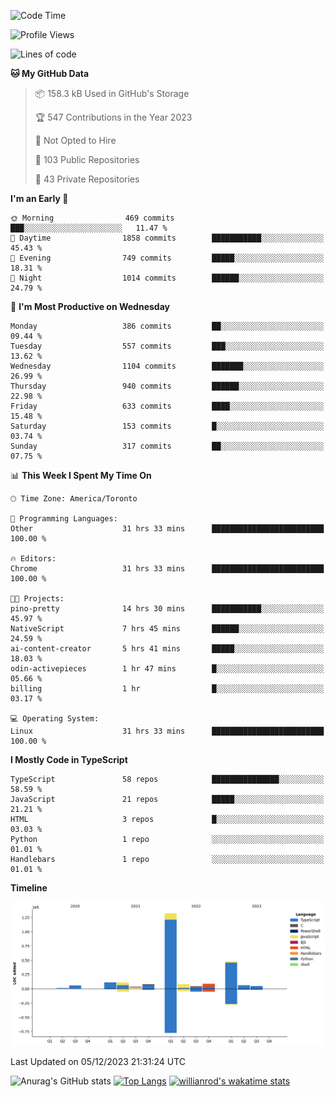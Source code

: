 <!--START_SECTION:waka-->
![Code Time](http://img.shields.io/badge/Code%20Time-861%20hrs%2037%20mins-blue)

![Profile Views](http://img.shields.io/badge/Profile%20Views-0-blue)

![Lines of code](https://img.shields.io/badge/From%20Hello%20World%20I%27ve%20Written-2.5%20million%20lines%20of%20code-blue)

**🐱 My GitHub Data** 

> 📦 158.3 kB Used in GitHub's Storage 
 > 
> 🏆 547 Contributions in the Year 2023
 > 
> 🚫 Not Opted to Hire
 > 
> 📜 103 Public Repositories 
 > 
> 🔑 43 Private Repositories 
 > 
**I'm an Early 🐤** 

```text
🌞 Morning                469 commits         ███░░░░░░░░░░░░░░░░░░░░░░   11.47 % 
🌆 Daytime                1858 commits        ███████████░░░░░░░░░░░░░░   45.43 % 
🌃 Evening                749 commits         █████░░░░░░░░░░░░░░░░░░░░   18.31 % 
🌙 Night                  1014 commits        ██████░░░░░░░░░░░░░░░░░░░   24.79 % 
```
📅 **I'm Most Productive on Wednesday** 

```text
Monday                   386 commits         ██░░░░░░░░░░░░░░░░░░░░░░░   09.44 % 
Tuesday                  557 commits         ███░░░░░░░░░░░░░░░░░░░░░░   13.62 % 
Wednesday                1104 commits        ███████░░░░░░░░░░░░░░░░░░   26.99 % 
Thursday                 940 commits         ██████░░░░░░░░░░░░░░░░░░░   22.98 % 
Friday                   633 commits         ████░░░░░░░░░░░░░░░░░░░░░   15.48 % 
Saturday                 153 commits         █░░░░░░░░░░░░░░░░░░░░░░░░   03.74 % 
Sunday                   317 commits         ██░░░░░░░░░░░░░░░░░░░░░░░   07.75 % 
```


📊 **This Week I Spent My Time On** 

```text
🕑︎ Time Zone: America/Toronto

💬 Programming Languages: 
Other                    31 hrs 33 mins      █████████████████████████   100.00 % 

🔥 Editors: 
Chrome                   31 hrs 33 mins      █████████████████████████   100.00 % 

🐱‍💻 Projects: 
pino-pretty              14 hrs 30 mins      ███████████░░░░░░░░░░░░░░   45.97 % 
NativeScript             7 hrs 45 mins       ██████░░░░░░░░░░░░░░░░░░░   24.59 % 
ai-content-creator       5 hrs 41 mins       █████░░░░░░░░░░░░░░░░░░░░   18.03 % 
odin-activepieces        1 hr 47 mins        █░░░░░░░░░░░░░░░░░░░░░░░░   05.66 % 
billing                  1 hr                █░░░░░░░░░░░░░░░░░░░░░░░░   03.17 % 

💻 Operating System: 
Linux                    31 hrs 33 mins      █████████████████████████   100.00 % 
```

**I Mostly Code in TypeScript** 

```text
TypeScript               58 repos            ███████████████░░░░░░░░░░   58.59 % 
JavaScript               21 repos            █████░░░░░░░░░░░░░░░░░░░░   21.21 % 
HTML                     3 repos             █░░░░░░░░░░░░░░░░░░░░░░░░   03.03 % 
Python                   1 repo              ░░░░░░░░░░░░░░░░░░░░░░░░░   01.01 % 
Handlebars               1 repo              ░░░░░░░░░░░░░░░░░░░░░░░░░   01.01 % 
```



**Timeline**

![Lines of Code chart](https://raw.githubusercontent.com/wise-introvert/wise-introvert/master/assets/bar_graph.png)


 Last Updated on 05/12/2023 21:31:24 UTC
<!--END_SECTION:waka-->

![Anurag's GitHub stats](https://github-readme-stats.vercel.app/api?username=wise-introvert&count_private=true&show_icons=true)
[![Top Langs](https://github-readme-stats.vercel.app/api/top-langs/?username=wise-introvert&langs_count=10)](https://github.com/anuraghazra/github-readme-stats)
[![willianrod's wakatime stats](https://github-readme-stats.vercel.app/api/wakatime?username=wiseintrovert)](https://github.com/anuraghazra/github-readme-stats)

